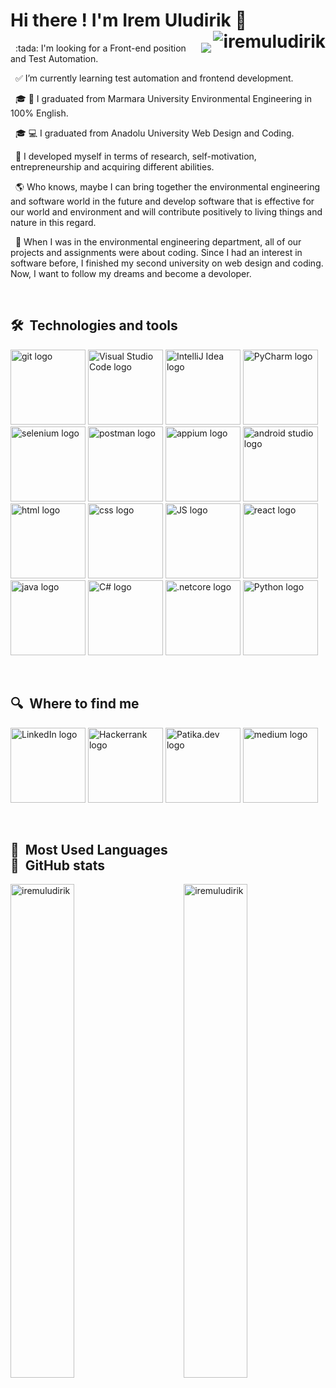 # Hi there ! I'm Irem Uludirik :wave:  <img align="right" src="https://komarev.com/ghpvc/?username=iremuludirik&label=Profile%20views&color=8e15be&style=plastic" alt="iremuludirik" /> 
<div>
<img align="right" src="https://c.tenor.com/y2JXkY1pXkwAAAAM/cat-computer.gif"></img>

<div><p align="left"> 
&nbsp;
:tada: I'm looking for a Front-end position and Test Automation. 

&nbsp;
:white_check_mark: I’m currently learning test automation and frontend development.

&nbsp;
:mortar_board: :herb: I graduated from Marmara University Environmental Engineering in 100% English.

&nbsp;
:mortar_board: :computer: I graduated from Anadolu University Web Design and Coding.

&nbsp;
:thought_balloon: I developed myself in terms of research, self-motivation, entrepreneurship and acquiring different abilities.

&nbsp;
:earth_americas: Who knows, maybe I can bring together the environmental engineering and software world in the future and develop software that is effective for our world and environment and will contribute positively to living things and nature in this regard.

&nbsp;
:balloon: When I was in the environmental engineering department, all of our projects and assignments were about coding. Since I had an interest in software before, I finished my second university on web design and coding. Now, I want to follow my dreams and become a devoloper.
  </p></div>
  </div>

&nbsp;

## 🛠  Technologies and tools

<a name="learning-now"></a>

[<img src="https://r.resimlink.com/eB3A5.png" alt="git logo" title="git" height="120" />][tech_tools_anchor]
[<img src="https://r.resimlink.com/wntfDaR.png" alt="Visual Studio Code logo" title="Visual Studio Code" height="120" />][tech_tools_anchor] 
[<img src="https://r.resimlink.com/hyV0Y.png" alt="IntelliJ Idea logo" title="IntelliJ Idea" height="120" />][tech_tools_anchor]
[<img src="https://r.resimlink.com/KMlYVvs.png" alt="PyCharm logo" title="Pycharm" height="120" />][tech_tools_anchor] 
[<img src="https://r.resimlink.com/U6qmzlw.png" alt="selenium logo" title="selenium" height="120" />][tech_tools_anchor]
[<img src="https://r.resimlink.com/ZUnP2GX9.png" alt="postman logo" title="postman" height="120" />][tech_tools_anchor]
[<img src="https://r.resimlink.com/78rwvN.png" alt="appium logo" title="appium" height="120" />][tech_tools_anchor]
[<img src="https://r.resimlink.com/QJUzs.png" alt="android studio logo" title="android studio" height="120" />][tech_tools_anchor]
[<img src="https://r.resimlink.com/My5Gn.png" alt="html logo" title="html" height="120" />][tech_tools_anchor] 
[<img src="https://r.resimlink.com/7LupfND6.png" alt="css logo" title="css" height="120" />][tech_tools_anchor] 
[<img src="https://r.resimlink.com/81KjTOmh.png" alt="JS logo" title="JS" height="120" />][tech_tools_anchor]
[<img src="https://r.resimlink.com/lqkfJG.png" alt="react logo" title="react" height="120" />][tech_tools_anchor] 
[<img src="https://r.resimlink.com/qcCZFjn.png" alt="java logo" title="java" height="120" />][tech_tools_anchor] 
[<img src="https://r.resimlink.com/MsxCw6.png" alt="C# logo" title="C#" height="120" />][tech_tools_anchor]
[<img src="https://r.resimlink.com/VC4Iir.png" alt=".netcore logo" title=".netcore" height="120" />][tech_tools_anchor] 
[<img src="https://r.resimlink.com/0S1omM.png" alt="Python logo" title="Python" height="120" />][tech_tools_anchor] 

<a name="learning-next"></a>

&nbsp;



## 🔍  Where to find me

[<img src="https://r.resimlink.com/b1TfD.png" alt="LinkedIn logo" title="LinkedIn" height="120" />](https://www.linkedin.com/in/iremuludirik/) 
[<img src="https://r.resimlink.com/dqI6l.png" alt="Hackerrank logo" title="Hackerrank" height="120"/>](https://www.hackerrank.com/iremuludirik?hr_r=1) 
[<img src="https://r.resimlink.com/jdip0YG.png" alt="Patika.dev logo" title="Patika.dev" height="120"/>](https://app.patika.dev/IremUludirik)
[<img src="https://r.resimlink.com/rP9kl.png" alt="medium logo" title="medium" height="120"/>](https://medium.com/@iremuludirik)


[tech_tools_anchor]: #
[learning_now_anchor]: #
[learning_next_anchor]: #


&nbsp;
## :eyes:  Most Used Languages  &nbsp;&nbsp;&nbsp;&nbsp;&nbsp;&nbsp;&nbsp;&nbsp;&nbsp;&nbsp;&nbsp;&nbsp;&nbsp;&nbsp;&nbsp;&nbsp;&nbsp;&nbsp;&nbsp;&nbsp;&nbsp;&nbsp;&nbsp;&nbsp;&nbsp;&nbsp;&nbsp;&nbsp;&nbsp;&nbsp;&nbsp;&nbsp;&nbsp;&nbsp;&nbsp;&nbsp;&nbsp; :star2:  GitHub stats

<div> <img align="left" src="https://github-readme-stats.vercel.app/api/top-langs?username=iremuludirik&show_icons=true&theme=dracula&locale=en&layout=compact" width="45%" alt="iremuludirik"/>
  <img align="right" src="https://github-readme-stats.vercel.app/api?username=iremuludirik&&theme=dracula&show_icons=true" alt="iremuludirik" width="45%"/> 
</div>





